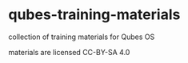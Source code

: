 # qubes-training-materials
collection of training materials for Qubes OS

materials are licensed CC-BY-SA 4.0
